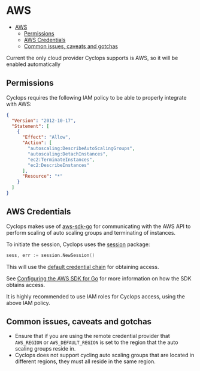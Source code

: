 # AWS

- [AWS](#aws)
  - [Permissions](#permissions)
  - [AWS Credentials](#aws-credentials)
  - [Common issues, caveats and gotchas](#common-issues-caveats-and-gotchas)


Current the only cloud provider Cyclops supports is AWS, so it will be enabled automatically

## Permissions

Cyclops requires the following IAM policy to be able to properly integrate with AWS:

```json
{
  "Version": "2012-10-17",
  "Statement": [
    {
      "Effect": "Allow",
      "Action": [
        "autoscaling:DescribeAutoScalingGroups",
        "autoscaling:DetachInstances",
        "ec2:TerminateInstances",
        "ec2:DescribeInstances"
      ],
      "Resource": "*"
    }
  ]
}
```

## AWS Credentials

Cyclops makes use of [aws-sdk-go](https://github.com/aws/aws-sdk-go) for communicating with the AWS API to perform
scaling of auto scaling groups and terminating of instances.

To initiate the session, Cyclops uses the [session](https://docs.aws.amazon.com/sdk-for-go/api/aws/session/) package:

```go
sess, err := session.NewSession()
```

This will use the [default credential chain](https://docs.aws.amazon.com/sdk-for-go/api/aws/defaults/#CredChain)
for obtaining access.

See [Configuring the AWS SDK for Go](https://docs.aws.amazon.com/sdk-for-go/v1/developer-guide/configuring-sdk.html)
for more information on how the SDK obtains access.

It is highly recommended to use IAM roles for Cyclops access, using the above IAM policy.

## Common issues, caveats and gotchas

- Ensure that if you are using the remote credential provider that `AWS_REGION` or `AWS_DEFAULT_REGION` is set to the region that the auto scaling groups reside in.
- Cyclops does not support cycling auto scaling groups that are located in different regions, they must all reside in the same region.
